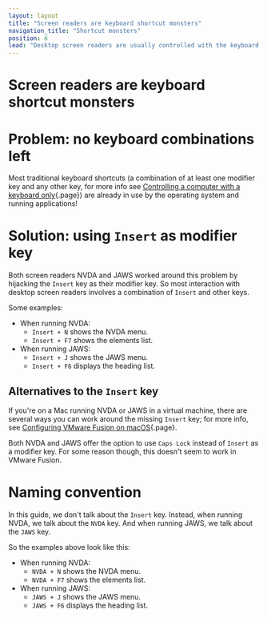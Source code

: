 ```yaml
---
layout: layout
title: "Screen readers are keyboard shortcut monsters"
navigation_title: "Shortcut monsters"
position: 6
lead: "Desktop screen readers are usually controlled with the keyboard only. Offering tons of functionalities, all of them ought to be triggered by keyboard shortcuts. But what to do if none of the standard keyboard combinations are free anymore?"
---
```


# Screen readers are keyboard shortcut monsters

# Problem: no keyboard combinations left

Most traditional keyboard shortcuts (a combination of at least one modifier key and any other key, for more info see [Controlling a computer with a keyboard only](/knowledge/keyboard-only/controlling-a-computer){.page}) are already in use by the operating system and running applications!

# Solution: using `Insert` as modifier key

Both screen readers NVDA and JAWS worked around this problem by hijacking the `Insert` key as their modifier key. So most interaction with desktop screen readers involves a combination of `Insert` and other keys.

Some examples:

- When running NVDA:
    - `Insert + N` shows the NVDA menu.
    - `Insert + F7` shows the elements list.
- When running JAWS:
    - `Insert + J` shows the JAWS menu.
    - `Insert + F6` displays the heading list.

## Alternatives to the `Insert` key

If you're on a Mac running NVDA or JAWS in a virtual machine, there are several ways you can work around the missing `Insert` key; for more info, see [Configuring VMware Fusion on macOS](/setup/windows/vmware-on-macos){.page}.

Both NVDA and JAWS offer the option to use `Caps Lock` instead of `Insert` as a modifier key. For some reason though, this doesn't seem to work in VMware Fusion.

# Naming convention

In this guide, we don't talk about the `Insert` key. Instead, when running NVDA, we talk about the `NVDA` key. And when running JAWS, we talk about the `JAWS` key.

So the examples above look like this:

- When running NVDA:
    - `NVDA + N` shows the NVDA menu.
    - `NVDA + F7` shows the elements list.
- When running JAWS:
    - `JAWS + J` shows the JAWS menu.
    - `JAWS + F6` displays the heading list.